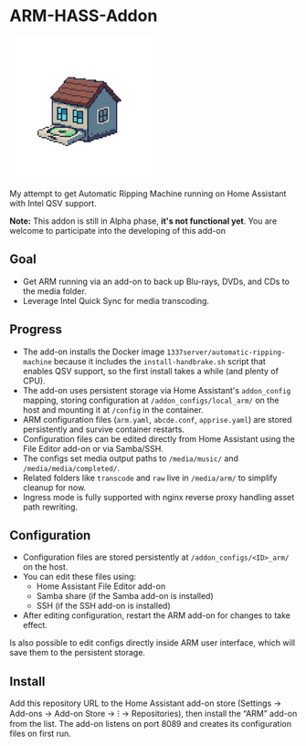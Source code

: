 # ARM-HASS-Addon

![ARM Logo](arm/logo.png)

My attempt to get Automatic Ripping Machine running on Home Assistant with Intel QSV support.

**Note:** This addon is still in Alpha phase, **it's not functional yet**. You are welcome to participate into the developing of this add-on

## Goal

- Get ARM running via an add-on to back up Blu-rays, DVDs, and CDs to the media folder.
- Leverage Intel Quick Sync for media transcoding.

## Progress

- The add-on installs the Docker image `1337server/automatic-ripping-machine` because it includes the `install-handbrake.sh` script that enables QSV support, so the first install takes a while (and plenty of CPU).
- The add-on uses persistent storage via Home Assistant's `addon_config` mapping, storing configuration at `/addon_configs/local_arm/` on the host and mounting it at `/config` in the container.
- ARM configuration files (`arm.yaml`, `abcde.conf`, `apprise.yaml`) are stored persistently and survive container restarts.
- Configuration files can be edited directly from Home Assistant using the File Editor add-on or via Samba/SSH.
- The configs set media output paths to `/media/music/` and `/media/media/completed/`.
- Related folders like `transcode` and `raw` live in `/media/arm/` to simplify cleanup for now.
- Ingress mode is fully supported with nginx reverse proxy handling asset path rewriting.

## Configuration

- Configuration files are stored persistently at `/addon_configs/<ID>_arm/` on the host.
- You can edit these files using:
  - Home Assistant File Editor add-on
  - Samba share (if the Samba add-on is installed)
  - SSH (if the SSH add-on is installed)
- After editing configuration, restart the ARM add-on for changes to take effect.

Is also possible to edit configs directly inside ARM user interface, which will save them to the persistent storage.

## Install

Add this repository URL to the Home Assistant add-on store (Settings → Add-ons → Add-on Store → ⁝ → Repositories), then install the “ARM” add-on from the list. The add-on listens on port 8089 and creates its configuration files on first run.
